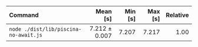 | Command | Mean [s] | Min [s] | Max [s] | Relative |
|:---|---:|---:|---:|---:|
| `node ./dist/lib/piscina-no-await.js` | 7.212 ± 0.007 | 7.207 | 7.217 | 1.00 |
